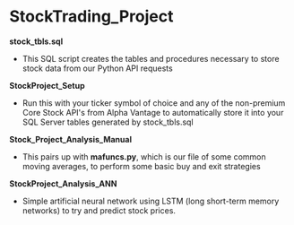 # StockTrading_Project
**stock_tbls.sql**
* This SQL script creates the tables and procedures necessary to store stock data from our Python API requests

**StockProject_Setup**
* Run this with your ticker symbol of choice and any of the non-premium Core Stock API's from Alpha Vantage to automatically store it into your SQL Server tables generated by stock_tbls.sql

**Stock_Project_Analysis_Manual**
* This pairs up with **mafuncs.py**, which is our file of some common moving averages, to perform some basic buy and exit strategies

**StockProject_Analysis_ANN**
* Simple artificial neural network using LSTM (long short-term memory networks) to try and predict stock prices. 

